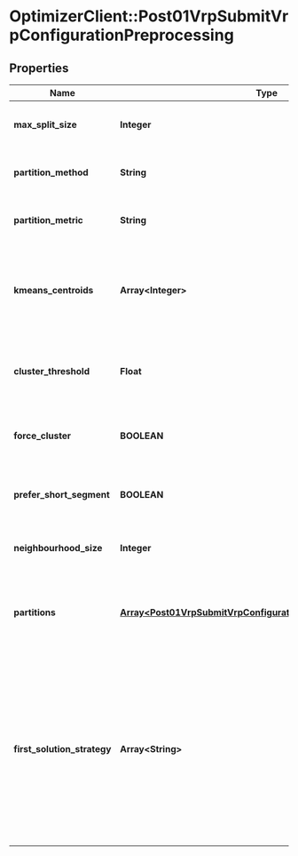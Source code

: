 # OptimizerClient::Post01VrpSubmitVrpConfigurationPreprocessing

## Properties
Name | Type | Description | Notes
------------ | ------------- | ------------- | -------------
**max_split_size** | **Integer** | Divide the problem into clusters beyond this threshold | [optional] 
**partition_method** | **String** | [ DEPRECATED : use partitions structure instead ] | [optional] 
**partition_metric** | **String** | [ DEPRECATED : use partitions structure instead ] | [optional] 
**kmeans_centroids** | **Array&lt;Integer&gt;** | Forces centroid indices used to generate clusters with kmeans partition_method. Only available with deprecated partition_method | [optional] 
**cluster_threshold** | **Float** | Regroup close points which constitute a cluster into a single geolocated point | [optional] 
**force_cluster** | **BOOLEAN** | Force to cluster visits even if containing timewindows and quantities | [optional] 
**prefer_short_segment** | **BOOLEAN** | Could allow to pass multiple time in the same street but deliver in a single row | [optional] 
**neighbourhood_size** | **Integer** | Limit the size of the considered neighbourhood within the search | [optional] 
**partitions** | [**Array&lt;Post01VrpSubmitVrpConfigurationPreprocessingPartitions&gt;**](Post01VrpSubmitVrpConfigurationPreprocessingPartitions.md) | Describes partition process to perform before solving. Partitions will be performed in provided order | [optional] 
**first_solution_strategy** | **Array&lt;String&gt;** | Forces first solution strategy. Either one value to force specific behavior, or a list in order to test several ones and select the best. If string is &#39;internal&#39;, we will choose among pre-selected behaviors. There can not be more than three behaviors (ORtools only) | [optional] 


